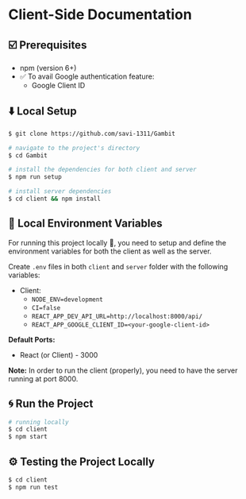 # Client-Side Documentation

## :ballot_box_with_check: Prerequisites
- npm (version 6+)
- ✅ To avail Google authentication feature:
  - Google Client ID

## :arrow_down: Local Setup

```bash
$ git clone https://github.com/savi-1311/Gambit

# navigate to the project's directory
$ cd Gambit

# install the dependencies for both client and server
$ npm run setup

# install server dependencies
$ cd client && npm install
```

## :construction: Local Environment Variables

For running this project locally :truck:, you need to setup and define the environment variables for both the client as well as the server.

Create `.env` files in both `client` and `server` folder with the following variables:
- Client:
	- `NODE_ENV=development`
	- `CI=false`
	- `REACT_APP_DEV_API_URL=http://localhost:8000/api/`
	- `REACT_APP_GOOGLE_CLIENT_ID=<your-google-client-id>`


**Default Ports:**
- React (or Client) - 3000

**Note:** In order to run the client (properly), you need to have the server running at port 8000. 

## :cyclone: Run the Project

```bash
# running locally
$ cd client
$ npm start
```

## ⚙️ Testing the Project Locally

```bash
$ cd client
$ npm run test
```

